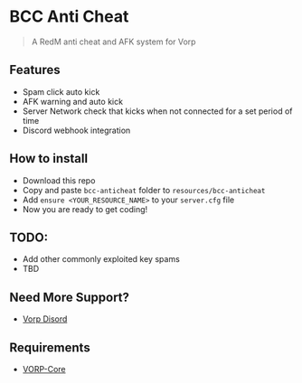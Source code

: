 # BCC Anti Cheat
> A RedM anti cheat and AFK system for Vorp

## Features
- Spam click auto kick
- AFK warning and auto kick
- Server Network check that kicks when not connected for a set period of time
- Discord webhook integration

## How to install
* Download this repo
* Copy and paste `bcc-anticheat` folder to `resources/bcc-anticheat`
* Add `ensure <YOUR_RESOURCE_NAME>` to your `server.cfg` file
* Now you are ready to get coding!

## TODO:
- Add other commonly exploited key spams
- TBD

## Need More Support? 
- [Vorp Disord](https://discord.gg/DHGVAbCj7N)

## Requirements
- [VORP-Core](https://github.com/VORPCORE/VORP-Core/releases)
